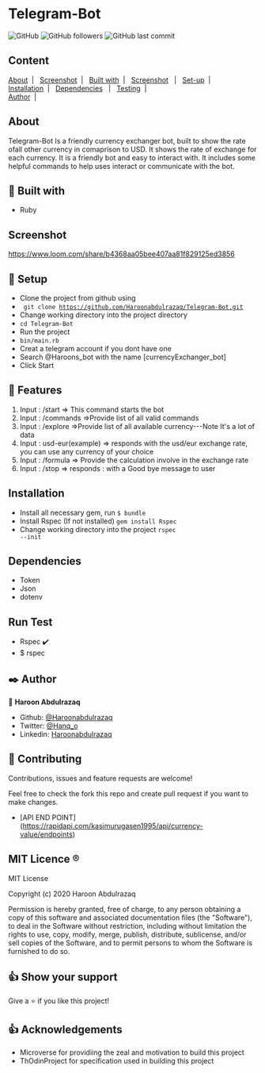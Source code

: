 # Telegram-Bot
  
![GitHub](https://img.shields.io/github/license/Haroonabdulrazaq/Telegram-Bot?logo=Github&style=for-the-badge)   ![GitHub followers](https://img.shields.io/github/followers/Haroonabdulrazaq?logo=Github&style=for-the-badge)   ![GitHub last commit](https://img.shields.io/github/last-commit/Haroonabdulrazaq/Telegram-Bot?color=%23e0f&logo=Github&style=for-the-badge)

## Content
<a href="#About">About</a>&nbsp;&nbsp;|&nbsp;&nbsp; 
<a text-align="center" href="#Screenshot">Screenshot</a>&nbsp;&nbsp;|&nbsp;&nbsp; 
<a href="#with">Built with</a>&nbsp;&nbsp;|&nbsp;&nbsp;
<a href="#Screenshot">Screenshot</a>&nbsp;&nbsp;&nbsp;|&nbsp;&nbsp;
<a href="#setup">Set-up</a>&nbsp;&nbsp;|&nbsp;&nbsp; 
<a href="#Installation">Installation</a>&nbsp;&nbsp;|&nbsp;&nbsp; 
<a href="#Dependencies">Dependencies</a>&nbsp;&nbsp; |&nbsp;&nbsp; 
<a href="#Testing">Testing</a>&nbsp;&nbsp;|&nbsp;&nbsp;  
<a href="#Author">Author</a>&nbsp;&nbsp;|&nbsp;&nbsp; 
<a href="#licence"></a>

## About <a name = "About"></a>
Telegram-Bot Is a friendly currency exchanger bot, built to show the rate ofall other currency in comaprison to USD. It shows the rate of exchange for each currency. It is a friendly bot and easy to interact with. It includes some helpful commands to help uses interact or communicate with the bot.

## 🔧 Built with<a name = "with"></a>

- Ruby

## Screenshot <a name = "Screenshot"></a>
https://www.loom.com/share/b4368aa05bee407aa81f829125ed3856
## 🔨 Setup    <a name = "setup"></a>
- Clone the project from github using
- <code> git clone https://github.com/Haroonabdulrazaq/Telegram-Bot.git</code>
- Change working directory into the project directory
- <code>cd Telegram-Bot</code>
- Run the project
- <code>bin/main.rb</code>
- Creat a telegram account if you dont have one
- Search @Haroons_bot with the name [currencyExchanger_bot]
- Click Start

## 🔨 Features
1. Input : /start => This command starts the bot
2. Input : /commands =>Provide list of all valid commands
3. Input : /explore =>Provide list of all available currency---Note It's a lot of data
4. Input : usd-eur(example) => responds with the usd/eur exchange rate, you can use any currency of your choice
5. Input : /formula => Provide the calculation involve in the exchange rate
6. Input : /stop => responds : with a Good bye message to user

## Installation <a name = "Installation"></a>
- Install all necessary gem, run 
            <code>$ bundle</code>
- Install Rspec (If not installed)
            <code>gem install Rspec</code>
- Change working directory into the project
            <code>rspec --init</code>

## Dependencies <a name = "Dependencies"></a>
- Token
- Json
- dotenv

## Run Test <a name = "Testing"></a>
- Rspec :heavy_check_mark:
- $ rspec

## ✒️ Author <a name = "author"></a>

👤 **Haroon Abdulrazaq**

- Github: [@Haroonabdulrazaq](https://github.com/Haroonabdulrazaq)
- Twitter: [@Hanq_o](https://twitter.com/Hanq_o)
- Linkedin: [Haroonabdulrazaq](https://www.linkedin.com/in/haroon-abdulrazaq-817906100/)

## 🤝 Contributing

Contributions, issues and feature requests are welcome!

Feel free to check the fork this repo and create pull request if you want to make changes.
- [API END POINT] (https://rapidapi.com/kasimurugasen1995/api/currency-value/endpoints)

## MIT Licence <a name = "licence"></a>  :registered:

MIT License

Copyright (c) 2020 Haroon Abdulrazaq

Permission is hereby granted, free of charge, to any person obtaining a copy
of this software and associated documentation files (the "Software"), to deal
in the Software without restriction, including without limitation the rights
to use, copy, modify, merge, publish, distribute, sublicense, and/or sell
copies of the Software, and to permit persons to whom the Software is
furnished to do so.

## 👍 Show your support

Give a ⭐️ if you like this project!

## :thumbsup: Acknowledgements
- Microverse for providiing the zeal and motivation to build this project 
- ThOdinProject for specification used in building this project
 
